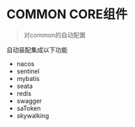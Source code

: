 # COMMON CORE组件

> 对common的自动配置


自动装配集成以下功能

- nacos
- sentinel
- mybatis
- seata
- redis
- swagger
- saToken
- skywalking
